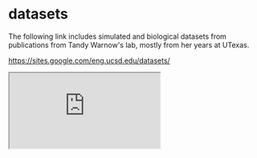 # datasets

The following link includes
simulated and biological datasets from publications from Tandy Warnow's lab, mostly from her years at UTexas.


https://sites.google.com/eng.ucsd.edu/datasets/

<iframe  src="https://docs.google.com/document/d/e/2PACX-1vRnKtATNX-lekIGoIC9Mt2hil1WnRuIf7VjOKeUm-BJIKtNlyuJDRV-eJXavqOogXOjAZnk_XXMciET/pub?embedded=true"></iframe>
